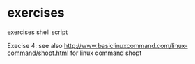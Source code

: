 # exercises
exercises shell script



Execise 4: see also http://www.basiclinuxcommand.com/linux-command/shopt.html
for linux command shopt
